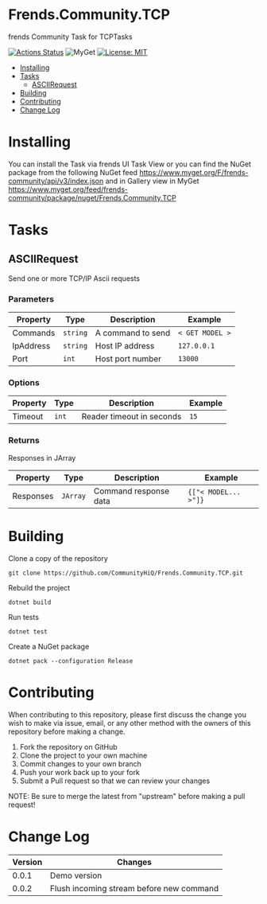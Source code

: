 # Frends.Community.TCP

frends Community Task for TCPTasks

[![Actions Status](https://github.com/CommunityHiQ/Frends.Community.TCP/workflows/PackAndPushAfterMerge/badge.svg)](https://github.com/CommunityHiQ/Frends.Community.TCP/actions) ![MyGet](https://img.shields.io/myget/frends-community/v/Frends.Community.TCP) [![License: MIT](https://img.shields.io/badge/License-MIT-yellow.svg)](https://opensource.org/licenses/MIT) 

- [Installing](#installing)
- [Tasks](#tasks)
     - [ASCIIRequest](#ASCIIRequest)
- [Building](#building)
- [Contributing](#contributing)
- [Change Log](#change-log)

# Installing

You can install the Task via frends UI Task View or you can find the NuGet package from the following NuGet feed
https://www.myget.org/F/frends-community/api/v3/index.json and in Gallery view in MyGet https://www.myget.org/feed/frends-community/package/nuget/Frends.Community.TCP

# Tasks

## ASCIIRequest

Send one or more TCP/IP Ascii requests

### Parameters

| Property | Type | Description | Example |
| -------- | -------- | -------- | -------- |
| Commands | `string` | A command to send | `< GET MODEL >` |
| IpAddress | `string` | Host IP address | `127.0.0.1` |
| Port | `int` | Host port number | `13000` |

### Options

| Property | Type | Description | Example |
| -------- | -------- | -------- | -------- |
| Timeout | `int` | Reader timeout in seconds | `15` |

### Returns

Responses in JArray

| Property | Type | Description | Example |
| -------- | -------- | -------- | -------- |
| Responses | `JArray` | Command response data | `{["< MODEL... >"]}` |

# Building

Clone a copy of the repository

`git clone https://github.com/CommunityHiQ/Frends.Community.TCP.git`

Rebuild the project

`dotnet build`

Run tests

`dotnet test`

Create a NuGet package

`dotnet pack --configuration Release`

# Contributing
When contributing to this repository, please first discuss the change you wish to make via issue, email, or any other method with the owners of this repository before making a change.

1. Fork the repository on GitHub
2. Clone the project to your own machine
3. Commit changes to your own branch
4. Push your work back up to your fork
5. Submit a Pull request so that we can review your changes

NOTE: Be sure to merge the latest from "upstream" before making a pull request!

# Change Log

| Version | Changes |
| ------- | ------- |
| 0.0.1   | Demo version |
| 0.0.2   | Flush incoming stream before new command |
